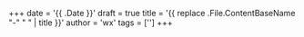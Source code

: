 +++
date = '{{ .Date }}'
draft = true
title = '{{ replace .File.ContentBaseName "-" " " | title }}'
author = 'wx'
tags = ['']
+++
